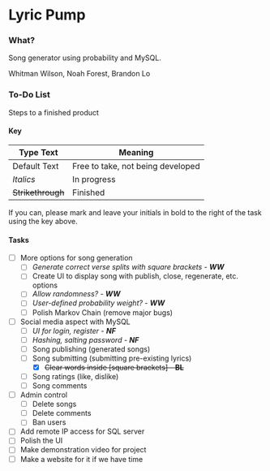 

# Lyric Pump

### What?

Song generator using probability and MySQL.

Whitman Wilson, Noah Forest, Brandon Lo


### To-Do List
Steps to a finished product

#### Key
|Type Text|Meaning|
|--|--|
|Default Text|Free to take, not being developed|
|*Italics*|In progress|
|~~Strikethrough~~|Finished|

If you can, please mark and leave your initials in bold to the right of the task using the key above.

#### Tasks

- [ ] More options for song generation
	- [ ] *Generate correct verse splits with square brackets - **WW***
	- [ ] Create UI to display song with publish, close, regenerate, etc. options
	- [ ] *Allow randomness? - **WW***
	- [ ] *User-defined probability weight? - **WW***
	- [ ] Polish Markov Chain (remove major bugs)
- [ ] Social media aspect with MySQL
	- [ ] *UI for login, register - **NF***
	- [ ] *Hashing, salting password - **NF***
	- [ ] Song publishing (generated songs)
	- [ ] Song submitting (submitting pre-existing lyrics)
		- [x] ~~Clear words inside [square brackets] - **BL**~~
	- [ ] Song ratings (like, dislike)
	- [ ] Song comments
- [ ] Admin control
    - [ ] Delete songs
    - [ ] Delete comments
    - [ ] Ban users
- [ ] Add remote IP access for SQL server
- [ ] Polish the UI
- [ ] Make demonstration video for project
- [ ] Make a website for it if we have time
